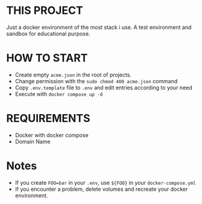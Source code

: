 # THIS PROJECT
Just a docker environment of the most stack i use. A test environment and sandbox for educational purpose.
# HOW TO START
 - Create empty `acme.json` in the root of projects.
 - Change permission with the `sudo chmod 400 acme.json` command
 - Copy `.env.template` file to `.env` and edit entries according to your need
 - Execute with `docker compose up -d`
# REQUIREMENTS
 - Docker with docker compose
 - Domain Name
# Notes
 - If you create `FOO=bar` in your `.env`, use `${FOO}` in your `docker-compose.yml`
 - If you encounter a problem, delete volumes and recreate your docker environment.